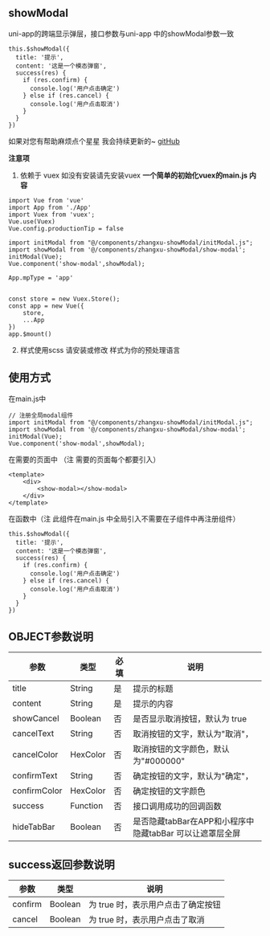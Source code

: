 ## showModal  

uni-app的跨端显示弹层，接口参数与uni-app 中的showModal参数一致  
~~~
this.$showModal({
  title: '提示',
  content: '这是一个模态弹窗',
  success(res) {
    if (res.confirm) {
      console.log('用户点击确定')
    } else if (res.cancel) {
      console.log('用户点击取消')
    }
  }
})
~~~

如果对您有帮助麻烦点个星星 我会持续更新的~ [gitHub](https://github.com/zxzhgk/showModal)

**注意项**  

1. 依赖于 vuex 如没有安装请先安装vuex
**一个简单的初始化vuex的main.js 内容**

~~~
import Vue from 'vue'
import App from './App'
import Vuex from 'vuex';
Vue.use(Vuex)
Vue.config.productionTip = false

import initModal from "@/components/zhangxu-showModal/initModal.js";
import showModal from '@/components/zhangxu-showModal/show-modal';
initModal(Vue);
Vue.component('show-modal',showModal);

App.mpType = 'app'


const store = new Vuex.Store();
const app = new Vue({
	store,
    ...App
})
app.$mount()
~~~


2. 样式使用scss 请安装或修改 样式为你的预处理语言  


## 使用方式   

在main.js中
~~~
// 注册全局modal组件
import initModal from "@/components/zhangxu-showModal/initModal.js";
import showModal from '@/components/zhangxu-showModal/show-modal';
initModal(Vue);
Vue.component('show-modal',showModal);

~~~

在需要的页面中 （注 需要的页面每个都要引入）  

~~~
<template>
	<div>
		<show-modal></show-modal>
	</div>
</template>
~~~

在函数中（注  此组件在main.js 中全局引入不需要在子组件中再注册组件）  

~~~
this.$showModal({
  title: '提示',
  content: '这是一个模态弹窗',
  success(res) {
    if (res.confirm) {
      console.log('用户点击确定')
    } else if (res.cancel) {
      console.log('用户点击取消')
    }
  }
})

~~~  

## OBJECT参数说明  


| 参数  | 类型 |必填	|说明|
| ------ |------ |------ |------ |
|title|	String|	是|	提示的标题	|
|content|	String|	是	|提示的内容	|
|showCancel|	Boolean|	否|	是否显示取消按钮，默认为 true	|
|cancelText	|String	|否	|取消按钮的文字，默认为"取消"，|
|cancelColor|	HexColor|否|	取消按钮的文字颜色，默认为"#000000"|
|confirmText|	String	|否|确定按钮的文字，默认为"确定"，|
|confirmColor|	HexColor|否|确定按钮的文字颜色|
|success|	Function|	否|	接口调用成功的回调函数	|
|hideTabBar|Boolean|	否|	是否隐藏tabBar在APP和小程序中隐藏tabBar 可以让遮罩层全屏|
	 
## success返回参数说明

|参数	|类型	|说明|
| ------ |------ |------ |
|confirm|	Boolean|	为 true 时，表示用户点击了确定按钮|
|cancel	|Boolean|	为 true 时，表示用户点击了取消|




